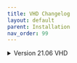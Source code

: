 ```yaml
---
title: VHD Changelog
layout: default
parent: Installation
nav_order: 99
---
```


<details markdown="block">
<summary>Version 21.06 VHD</summary>


Changelog for v21.06 VHD:
----

### Added:
* Discord
* All Visual C++ Redistributables (2005 - 2019)
* Dot Net Framework v6.0.0 Preview 5
* VLC Player x64 v3.0.14
* 7-Zip x64 v21.02 aplha
* Notepad++ v8.1
* Google Chrome v91.0.4472.114 (Official x64) with uBlock Origin (ad blocker) installed.
* "Take Ownership" context menu registry entry.
* "Small Taskbar Icons" registry hack, since the taskbar for Windows 11 lacks the traditional "Use small taskber icons" in the settings.

### Removed: 
* Telemetry as much as possible, everything tweaked for performance and privacy to the best of my ability.
* Bloatware stripped out using NTLite. Leftover apps uninstalled manually after installation.
* Hibernation disabled.
* Pagefile disabled.
* System Restore disabled, but still functional if you want it back on again.

### Updated Apps and Changes:
* Jayro's Lockpick (updated by @AAA3A)
* Jayro's Toolbox is now a shortcut box in the Start Menu. Click it to open it and show the tool icons.
* Due to changes in Windows 11, I'm unable to make a God Mode shortcut on the Desktop. I had to seek out a new option, so God Mode is now pinned to the Start Menu. Open it, and it will list everything God Mode has to offer as shortcuts.
* The only drivers added were installed silently by Windows after installation. These are AMD chipset and APU drivers, and possibly others.

### Fixed:
* TPM 2.0 patched and working.
* Windows Update and the Microsoft Store are now working in this build.
* Removed bandwidth limitations.
* Further improvements to overall system stability and other minor adjustments have been made to enhance the user experience.

### Known issues:
* Middle-clicking an already open app in the taskbar doesn't open another instance of the running app like you'd think, this could just be a minor Windows regression. This was found out by Linus Sebastion on Linus Tech Tips, so props to him for discovering this bug.
* Once in a while a 'feature update' for handwriting stuff pops up trying to install and it will fail, and can be completely ignored as it's harmless. Just an annoying nag on occasion.
</details>

